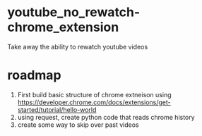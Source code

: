 # youtube_no_rewatch-chrome_extension
 Take away the ability to rewatch youtube videos

# roadmap
1. First build basic structure of chrome extneison using https://developer.chrome.com/docs/extensions/get-started/tutorial/hello-world
2. using request, create python code that reads chrome history
3. create some way to skip over past videos
